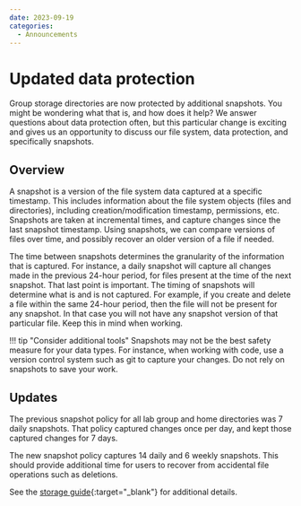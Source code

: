 ```yaml
---
date: 2023-09-19
categories:
  - Announcements
---
```


# Updated data protection

Group storage directories are now protected by additional snapshots. You might be wondering what that is, and how does it help? We answer questions about data protection often, but this particular change is exciting and gives us an opportunity to discuss our file system, data protection, and specifically snapshots.

<!-- more -->

## Overview

A snapshot is a version of the file system data captured at a specific timestamp. This includes information about the file system objects (files and directories), including creation/modification timestamp, permissions, etc. Snapshots are taken at incremental times, and capture changes since the last snapshot timestamp. Using snapshots, we can compare versions of files over time, and possibly recover an older version of a file if needed.

The time between snapshots determines the granularity of the information that is captured. For instance, a daily snapshot will capture all changes made in the previous 24-hour period, for files present at the time of the next snapshot. That last point is important. The timing of snapshots will determine what is and is not captured. For example, if you create and delete a file within the same 24-hour period, then the file will not be present for any snapshot. In that case you will not have any snapshot version of that particular file. Keep this in mind when working.

!!! tip "Consider additional tools"
    Snapshots may not be the best safety measure for your data types. For instance, when working with code, use a version control system such as git to capture your changes. Do not rely on snapshots to save your work.

## Updates

The previous snapshot policy for all lab group and home directories was 7 daily snapshots. That policy captured changes once per day, and kept those captured changes for 7 days.

The new snapshot policy captures 14 daily and 6 weekly snapshots. This should provide additional time for users to recover from accidental file operations such as deletions.

See the [storage guide](../../storage/rcc-storage.md){:target="_blank"} for additional details.
